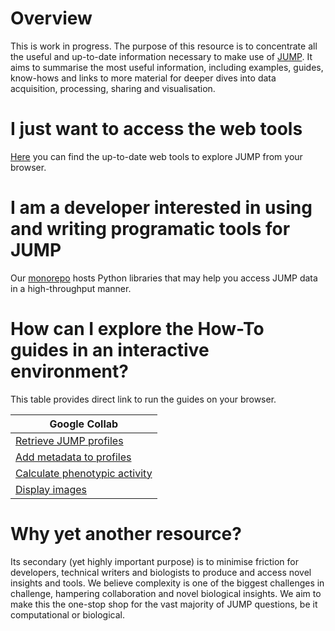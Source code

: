 # Overview

This is work in progress. The purpose of this resource is to concentrate all the useful and up-to-date information necessary to make use of [JUMP](https://jump-cellpainting.broadinstitute.org/). It aims to summarise the most useful information, including examples, guides, know-hows and links to more material for deeper dives into data acquisition, processing, sharing and visualisation.


# I just want to access the web tools

[Here](https://github.com/broadinstitute/monorepo/tree/main/libs/jump_rr) you can find the up-to-date web tools to explore JUMP from your browser.


# I am a developer interested in using and writing programatic tools for JUMP

Our [monorepo](https://github.com/broadinstitute/monorepo/tree/main) hosts Python libraries that may help you access JUMP data in a high-throughput manner.


# How can I explore the How-To guides in an interactive environment?

This table provides direct link to run the guides on your browser.

| Google Collab                                                                                                                                                         |
|--------------------------------------------------------------------------------------------------------------------------------------------------------------------- |
| [Retrieve JUMP profiles](https://colab.research.google.com/github/broadinstitute/2023_12_JUMP_data_only_vignettes/blob/colab/colab/1_tutorial_basic.ipynb)            |
| [Add metadata to profiles](https://colab.research.google.com/github/broadinstitute/2023_12_JUMP_data_only_vignettes/blob/colab/colab/2_add_metadata.ipynb)            |
| [Calculate phenotypic activity](https://colab.research.google.com/github/broadinstitute/2023_12_JUMP_data_only_vignettes/blob/colab/colab/3_calculate_activity.ipynb) |
| [Display images](https://colab.research.google.com/github/broadinstitute/2023_12_JUMP_data_only_vignettes/blob/colab/colab/display_perturbation_images.ipynb)         |


# Why yet another resource?

Its secondary (yet highly important purpose) is to minimise friction for developers, technical writers and biologists to produce and access novel insights and tools. We believe complexity is one of the biggest challenges in challenge, hampering collaboration and novel biological insights. We aim to make this the one-stop shop for the vast majority of JUMP questions, be it computational or biological.
